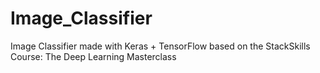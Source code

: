 # Image_Classifier
Image Classifier made with Keras + TensorFlow based on the StackSkills Course: The Deep Learning Masterclass
